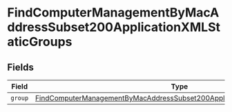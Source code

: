 # FindComputerManagementByMacAddressSubset200ApplicationXMLStaticGroups


## Fields

| Field                                                                                                                                                                               | Type                                                                                                                                                                                | Required                                                                                                                                                                            | Description                                                                                                                                                                         |
| ----------------------------------------------------------------------------------------------------------------------------------------------------------------------------------- | ----------------------------------------------------------------------------------------------------------------------------------------------------------------------------------- | ----------------------------------------------------------------------------------------------------------------------------------------------------------------------------------- | ----------------------------------------------------------------------------------------------------------------------------------------------------------------------------------- |
| `group`                                                                                                                                                                             | [FindComputerManagementByMacAddressSubset200ApplicationXMLStaticGroupsGroup](../../models/operations/findcomputermanagementbymacaddresssubset200applicationxmlstaticgroupsgroup.md) | :heavy_minus_sign:                                                                                                                                                                  | N/A                                                                                                                                                                                 |